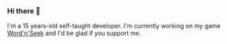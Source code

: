 ### Hi there 👋

I'm a 15 years-old self-taught developer. I'm currently working on my game [Word'n'Seek](https://word-n-seek.com/) and I'd be glad if you support me.
<!--/
**Libertas007/Libertas007** is a ✨ _special_ ✨ repository because its `README.md` (this file) appears on your GitHub profile.

Here are some ideas to get you started:

- 🔭 I’m currently working on ...
- 🌱 I’m currently learning ...
- 👯 I’m looking to collaborate on ...
- 🤔 I’m looking for help with ...
- 💬 Ask me about ...
- 📫 How to reach me: ...
- ⚡ Fun fact: ...
-->
